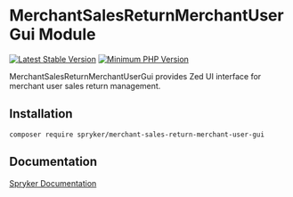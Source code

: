 # MerchantSalesReturnMerchantUserGui Module
[![Latest Stable Version](https://poser.pugx.org/spryker/merchant-sales-return-merchant-user-gui/v/stable.svg)](https://packagist.org/packages/spryker/merchant-sales-return-merchant-user-gui)
[![Minimum PHP Version](https://img.shields.io/badge/php-%3E%3D%207.4-8892BF.svg)](https://php.net/)

MerchantSalesReturnMerchantUserGui provides Zed UI interface for merchant user sales return management.

## Installation

```
composer require spryker/merchant-sales-return-merchant-user-gui
```

## Documentation

[Spryker Documentation](https://academy.spryker.com/developing_with_spryker/module_guide/modules.html)
